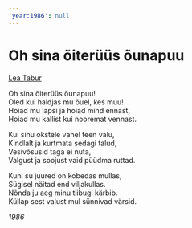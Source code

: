 ```yaml
---
'year:1986': null
---
```


# Oh sina õiterüüs õunapuu

[Lea Tabur](./)

Oh sina õiterüüs õunapuu!  
Oled kui haldjas mu õuel, kes muu!  
Hoiad mu lapsi ja hoiad mind ennast,  
Hoiad mu kallist kui nooremat vennast.

Kui sinu okstele vahel teen valu,  
Kindlalt ja kurtmata sedagi talud,  
Vesivõsusid taga ei nuta,  
Valgust ja soojust vaid püüdma ruttad.

Kuni su juured on kobedas mullas,  
Sügisel näitad end viljakullas.  
Nõnda ju aeg minu tiibugi kärbib.  
Küllap sest valust mul sünnivad värsid.

_1986_

